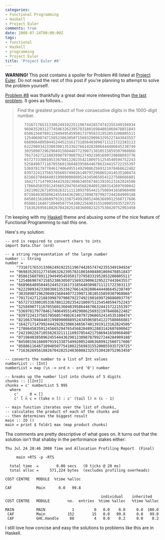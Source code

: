 ```yaml
---
categories:
- Functional Programming
- Haskell
- Project Euler
comments: true
date: 2008-07-24T00:00:00Z
tags:
- functional
- Haskell
- programming
- Project Euler
title: 'Project Euler #8'
---
```


<strong>WARNING!</strong> This post contains a spoiler for Problem #8 listed at <a href="http://projecteuler.net/" title="Project Euler">Project Euler</a>. Do not read the rest of this post if you're planning to attempt to solve the problem yourself.

<!--more-->

<a href="http://projecteuler.net/index.php?section=problems&id=8">Problem #8</a> was thankfully a great deal more interesting than <a href="/posts/project-euler-7/" title="Project Euler #7">the last problem</a>. It goes as follows..
<blockquote><p>Find the greatest product of five consecutive digits in the 1000-digit number.


       73167176531330624919225119674426574742355349194934
       96983520312774506326239578318016984801869478851843
       85861560789112949495459501737958331952853208805511
       12540698747158523863050715693290963295227443043557
       66896648950445244523161731856403098711121722383113
       62229893423380308135336276614282806444486645238749
       30358907296290491560440772390713810515859307960866
       70172427121883998797908792274921901699720888093776
       65727333001053367881220235421809751254540594752243
       52584907711670556013604839586446706324415722155397
       53697817977846174064955149290862569321978468622482
       83972241375657056057490261407972968652414535100474
       82166370484403199890008895243450658541227588666881
       16427171479924442928230863465674813919123162824586
       17866458359124566529476545682848912883142607690042
       24219022671055626321111109370544217506941658960408
       07198403850962455444362981230987879927244284909188
       84580156166097919133875499200524063689912560717606
       05886116467109405077541002256983155200055935729725
       71636269561882670428252483600823257530420752963450

</p></blockquote>
I'm keeping with my <a href="http://haskell.org/" title="Haskell">Haskell</a> theme and abusing some of the nice feature of Functional Programming to nail this one.

Here's my solution:
```
-- ord is required to convert chars to ints
import Data.Char (ord)

-- a string representation of the large number
number :: String
number =
     "73167176531330624919225119674426574742355349194934"
  ++ "96983520312774506326239578318016984801869478851843"
  ++ "85861560789112949495459501737958331952853208805511"
  ++ "12540698747158523863050715693290963295227443043557"
  ++ "66896648950445244523161731856403098711121722383113"
  ++ "62229893423380308135336276614282806444486645238749"
  ++ "30358907296290491560440772390713810515859307960866"
  ++ "70172427121883998797908792274921901699720888093776"
  ++ "65727333001053367881220235421809751254540594752243"
  ++ "52584907711670556013604839586446706324415722155397"
  ++ "53697817977846174064955149290862569321978468622482"
  ++ "83972241375657056057490261407972968652414535100474"
  ++ "82166370484403199890008895243450658541227588666881"
  ++ "16427171479924442928230863465674813919123162824586"
  ++ "17866458359124566529476545682848912883142607690042"
  ++ "24219022671055626321111109370544217506941658960408"
  ++ "07198403850962455444362981230987879927244284909188"
  ++ "84580156166097919133875499200524063689912560717606"
  ++ "05886116467109405077541002256983155200055935729725"
  ++ "71636269561882670428252483600823257530420752963450"

-- converts the number to a list of Int values
numberList :: [Int]
numberList = map (\n -> ord n - ord '0') number

-- breaks up the number list into chunks of 5 digits
chunks :: [[Int]]
chunks = c' numberList 5 995
  where
    c' _ _ 0 = []
    c' l n c = (take n l) : c' (tail l) n (c - 1)

-- main function iterates over the list of chunks,
-- calculates the product of each of the chunks and
-- then determines the biggest result
main :: IO ()
main = print $ foldr1 max (map product chunks)
```

The comments are pretty descriptive of what goes on. It turns out that the solution isn't that shabby in the performance stakes either:

    Thu Jul 24 20:46 2008 Time and Allocation Profiling Report  (Final)

         main +RTS -p -RTS

      total time  =        0.00 secs   (0 ticks @ 20 ms)
      total alloc =     571,224 bytes  (excludes profiling overheads)

    COST CENTRE   MODULE  %time %alloc

    CAF           Main      0.0   99.8

                                               individual    inherited
    COST CENTRE   MODULE        no.  entries  %time %alloc   %time %alloc

    MAIN          MAIN            1         0   0.0    0.0     0.0  100.0
     CAF          Main          152        15   0.0   99.8     0.0   99.8
     CAF          GHC.Handle     88         4   0.0    0.2     0.0    0.2

I still love how concise and easy the solutions to problems like this are in Haskell.
